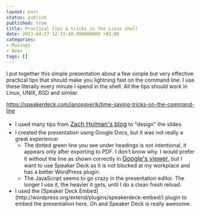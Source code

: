 ```yaml
---
layout: post
status: publish
published: true
title: Practical tips & tricks in the Linux shell
date: 2013-04-27 12:33:48.000000000 +02:00
categories:
- Musings
- News
tags: []
---
```

I put together this simple presentation about a few simple but very effective practical tips that should make you lightning fast on the command line. I use these literally every minute I spend in the shell. All the tips should work in Linux, UNIX, BSD and similar.

https://speakerdeck.com/janosgyerik/time-saving-tricks-on-the-command-line
<ul>
	<li>I used many tips from <a style="line-height: 1.714285714; font-size: 1rem;" href="http://zachholman.com/posts/slide-design-for-developers/">Zach Holman's blog</a> to "design" the slides.</li>
	<li>I created the presentation using Google Docs, but it was not really a great experience:
<ul>
	<li>The dotted green line you see under headings is not intentional, it appears only after exporting to PDF. I don't know why. I would prefer it without the line as shown correctly in <a style="font-size: 1rem;" href="https://docs.google.com/presentation/d/13N06QfsemvTFiQLF5nC-eatlktmj5DMFAzxexwJ8TgA/pub?start=false&amp;loop=false&amp;delayms=3000">Google's viewer</a>, but I want to use Speaker Deck as it is not blocked at my workplace and has a better WordPress plugin.</li>
	<li>The JavaScript seems to go crazy in the presentation editor. The longer I use it, the heavier it gets, until I do a clean fresh reload.</li>
</ul>
</li>
	<li>I used the [Speaker Deck Embed](http://wordpress.org/extend/plugins/speakerdeck-embed/) plugin to embed the presentation here. Oh and Speaker Deck is really awesome.</li>
</ul>
